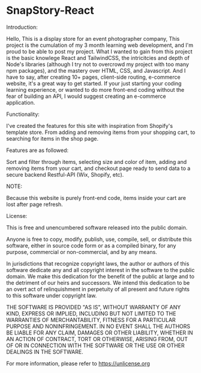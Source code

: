 # SnapStory-React

Introduction:

Hello, This is a display store for an event photographer company, This project is the 
cumulation of my 3 month learning web development, and I'm proud to be able to post my project.
What I wanted to gain from this project is the basic knowlege React and TailwindCSS, 
the intricitcies and depth of Node's libraries 
(although I try not to overcrowd my project with too many npm packages), 
and the mastery over HTML, CSS, and Javascript. And I have to say, 
after creating 10+ pages, client-side routing, e-commerce website, 
it's a great way to get started. 
If your just starting your coding learning experience, 
or wanted to do more front-end coding without the fear of building an API,
I would suggest creating an e-commerce application.


Functionality:

I've created the features for this site with inspiration from Shopify's template store.
From adding and removing items from your shopping cart, to searching for items in the shop page.

Features are as followed:

Sort and filter through items, selecting size and color of item,
adding and removing items from your cart, and checkout page ready to send data 
to a secure backend Restful-API (Wix, Shopify, etc).

NOTE:

Because this website is purely front-end code, items inside your cart are lost after page refresh.



License:

This is free and unencumbered software released into the public domain.

Anyone is free to copy, modify, publish, use, compile, sell, or
distribute this software, either in source code form or as a compiled
binary, for any purpose, commercial or non-commercial, and by any
means.

In jurisdictions that recognize copyright laws, the author or authors
of this software dedicate any and all copyright interest in the
software to the public domain. We make this dedication for the benefit
of the public at large and to the detriment of our heirs and
successors. We intend this dedication to be an overt act of
relinquishment in perpetuity of all present and future rights to this
software under copyright law.

THE SOFTWARE IS PROVIDED "AS IS", WITHOUT WARRANTY OF ANY KIND,
EXPRESS OR IMPLIED, INCLUDING BUT NOT LIMITED TO THE WARRANTIES OF
MERCHANTABILITY, FITNESS FOR A PARTICULAR PURPOSE AND NONINFRINGEMENT.
IN NO EVENT SHALL THE AUTHORS BE LIABLE FOR ANY CLAIM, DAMAGES OR
OTHER LIABILITY, WHETHER IN AN ACTION OF CONTRACT, TORT OR OTHERWISE,
ARISING FROM, OUT OF OR IN CONNECTION WITH THE SOFTWARE OR THE USE OR
OTHER DEALINGS IN THE SOFTWARE.

For more information, please refer to <https://unlicense.org>

